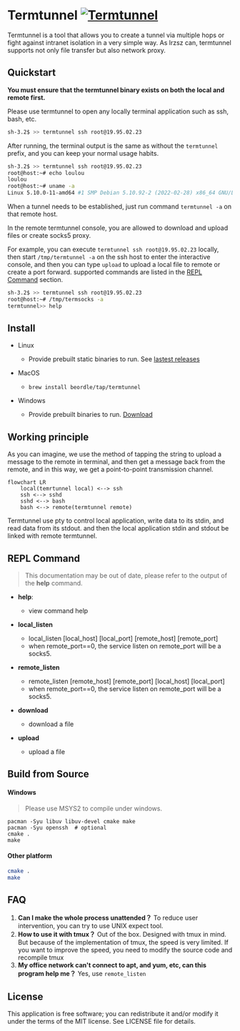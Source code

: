 
# Termtunnel [![Termtunnel](https://github.com/beordle/termtunnel/actions/workflows/build.yml/badge.svg?branch=master)](https://github.com/beordle/termtunnel/actions/workflows/build.yml)
Termtunnel is a tool that allows you to create a tunnel via multiple hops or fight against intranet isolation in a very simple way. As lrzsz can, termtunnel supports not only file transfer but also network proxy.

## Quickstart

**You must ensure that the termtunnel binary exists on both the local and remote first.**

Please use termtunnel to open any locally terminal application such as ssh, bash, etc.

```bash
sh-3.2$ >> termtunnel ssh root@19.95.02.23
```

After running, the terminal output is the same as without the `termtunnel` prefix, and you can keep your normal usage habits.
```bash
sh-3.2$ >> termtunnel ssh root@19.95.02.23
root@host:~# echo loulou
loulou
root@host:~# uname -a
Linux 5.10.0-11-amd64 #1 SMP Debian 5.10.92-2 (2022-02-28) x86_64 GNU/Linux
```

When a tunnel needs to be established, just run command `termtunnel -a` on that remote host.

In the remote termtunnel console, you are allowed to download and upload files or create socks5 proxy.

For example, you can execute `termtunnel ssh root@19.95.02.23` locally, then start `/tmp/termtunnel -a` on the ssh host to enter the interactive console, and then you can type `upload` to upload a local file to remote or create a port forward. supported commands are listed in the [REPL Command](#repl-command) section.
```bash
sh-3.2$ >> termtunnel ssh root@19.95.02.23
root@host:~# /tmp/termsocks -a
termtunnel>> help
```

## Install
* Linux
  * Provide prebuilt static binaries to run. See [lastest releases](https://github.com/beordle/termtunnel/releases/latest)

* MacOS
  * `brew install beordle/tap/termtunnel`
* Windows
  * Provide prebuilt binaries to run. [Download](https://github.com/beordle/termtunnel/releases/download/windows/termtunnel.zip) 
 
## Working principle

As you can imagine, we use the method of tapping the string to upload a message to the remote in terminal, and then get a message back from the remote, and in this way, we get a point-to-point transmission channel.

```mermaid
flowchart LR
    local(temrtunnel local) <--> ssh
    ssh <--> sshd
    sshd <--> bash
    bash <--> remote(termtunnel remote)
```

Termtunnel use pty to control local application, write data to its stdin, and read data from its stdout. and then the local application stdin and stdout be linked with remote termtunnel.


## REPL Command

> This documentation may be out of date, please refer to the output of the **help** command.
>
* **help**:
   * view command help

* **local_listen**
   * local_listen [local_host] [local_port] [remote_host] [remote_port]
   * when remote_port==0, the service listen on remote_port will be a socks5.

* **remote_listen**
   * remote_listen [remote_host] [remote_port] [local_host] [local_port]
   * when remote_port==0, the service listen on remote_port will be a socks5.

* **download**
   * download a file
* **upload**
   * upload a file


## Build from Source
#### Windows
> Please use MSYS2 to compile under windows.
```
pacman -Syu libuv libuv-devel cmake make 
pacman -Syu openssh  # optional
cmake .
make
 ```
#### Other platform 
```bash
cmake .
make
```


## FAQ

1. **Can I make the whole process unattended？** To reduce user intervention, you can try to use UNIX expect tool.
2. **How to use it with tmux？** Out of the box. Designed with tmux in mind. But because of the implementation of tmux, the speed is very limited. If you want to improve the speed, you need to modify the source code and recompile tmux
3. **My office network can't connect to apt, and yum, etc, can this program help me？** Yes, use `remote_listen`
## License
This application is free software; you can redistribute it and/or modify it under the terms of the MIT license. See LICENSE file for details.
